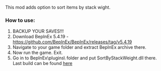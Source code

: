 This mod adds option to sort items by stack wight.

### How to use:
1) BACKUP YOUR SAVES!!!
2) Download BepInEx 5.4.19  - https://github.com/BepInEx/BepInEx/releases/tag/v5.4.19
3) Navigate to your game folder and extract BepInEx archive there.
4) Now run the game. Exit.
5) Go in to BepInEx\plugins\ folder and put SortByStackWeight.dll there. Last build can be found [here](Release/)
